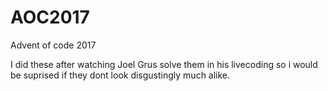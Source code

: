 # AOC2017

Advent of code 2017

I did these after watching Joel Grus solve them in his livecoding so i would be suprised if they dont look disgustingly much alike.
